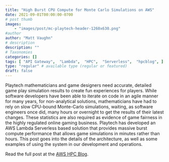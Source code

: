 ```yaml
---
title: "High Burst CPU Compute for Monte Carlo Simulations on AWS"
date: 2021-09-01T00:00:00-0700
# post thumb
images:
    - "images/post/mc-playtech-header-1260x630.png"
#author
author: "Matt Vaughn"
# description
description: ""
# Taxonomies
categories: []
tags: [ "API Gateway",  "Lambda",  "HPC",  "Serverless",  "hpcblog", ]
type: "regular" # available type (regular or featured)
draft: false
---
```


Playtech mathematicians and game designers need accurate, detailed game play simulation results to create fun experiences for players. While software developers have been able to iterate on code in an agile manner for many years, for non-analytical solutions, mathematicians have had to rely on slow CPU-bound Monte-Carlo simulations, waiting, as software engineers once did, many hours or overnight to get the results of their latest changes. These statistics are also required as evidence of game fairness in the highly regulated online gaming business. Playtech has developed an AWS Lambda Serverless based solution that provides massive burst compute performance that allows game simulations in minutes rather than hours. This post goes into the details of the architecture, as well as some examples of using the system in our development and operations.

Read the full post at the [AWS HPC Blog](https://aws.amazon.com/blogs/hpc/high-burst-cpu-compute-for-monte-carlo-simulations-on-aws/).
